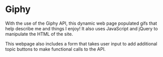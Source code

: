 # Giphy

With the use of the Giphy API, this dynamic web page populated gifs that help describe me and things I enjoy! It also uses JavaScript and jQuery to manipulate the HTML of the site. 

This webpage also includes a form that takes user input to add additional topic buttons to make functional calls to the API.
